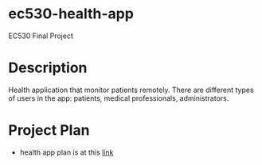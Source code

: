 # ec530-health-app
EC530 Final Project

# Description
Health application that monitor patients remotely. There are different types of users in 
the app: patients, medical professionals, administrators. 

# Project Plan
- health app plan is at this [link](https://docs.google.com/document/d/1CUC7uYHHLEFkz3GPRT_QOUC417daMQfkl-G9ej55-Hw/edit#)

